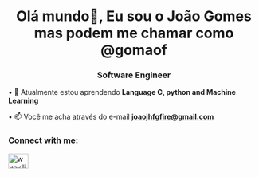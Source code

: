 <h1 align="center">Olá mundo👋, Eu sou o João Gomes mas podem me chamar como @gomaof</h1><h3 align="center">Software Engineer</h3>


• 🌱 Atualmente estou aprendendo **Language C, python and Machine Learning**

• 📫 Você me acha através do e-mail  **joaojhfgfire@gmail.com**



<h3 align="left">


Connect with me: </h3>
<p align="left">
<a href="https://linkedin.com/in/www.linkedin.com/in/joaogomess/" target="blank"><img align="center" src="https://raw.githubusercontent.com/rahuldkjain/github-profile-readme-generator/master/src/images/icons/Social/linked-in-alt.svg" alt="www.linkedin.com/in/joaogomess/" height="30" width="40" /></a></p>






<!---
- 👋 Hi, I’m @gomaof
- 👀 I’m interested in ...
- 🌱 I’m currently learning ...
- 💞️ I’m looking to collaborate on ...
- 📫 How to reach me ...
gomaof/gomaof is a ✨ special ✨ repository because its `README.md` (this file) appears on your GitHub profile.
You can click the Preview link to take a look at your changes.
--->
